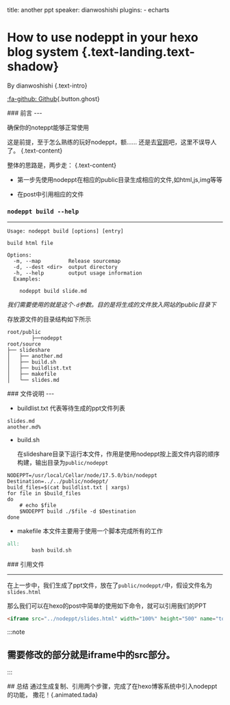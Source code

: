 title: another ppt
speaker: dianwoshishi
plugins:
    - echarts

<slide class="bg-black-blue aligncenter" image="https://source.unsplash.com/C1HhAQrbykQ/ .dark">

# How to use nodeppt in your hexo blog system {.text-landing.text-shadow}

By dianwoshishi {.text-intro}

[:fa-github: Github](https://github.com/dianwoshishi){.button.ghost}




<slide :class="size-50 aligncenter">
### 前言
---

确保你的noteppt能够正常使用

这是前提，至于怎么熟练的玩好nodeppt，额…… 还是去[官网](https://github.com/ksky521/nodeppt)吧，这里不误导人了。  {.text-content}

<slide :class="size-30 aligncenter">
整体的思路是，两步走： {.text-content}

- 第一步先使用nodeppt在相应的public目录生成相应的文件,如html,js,img等等

- 在post中引用相应的文件

<slide :class="size-30 aligncenter">

### `nodeppt build --help`
---

```
Usage: nodeppt build [options] [entry]

build html file

Options:
  -m, --map         Release sourcemap
  -d, --dest <dir>  output directory
  -h, --help        output usage information
  Examples:

    nodeppt build slide.md
```
*我们需要使用的就是这个`-d`参数。目的是将生成的文件放入网站的public目录下*


<slide :class="size-30 aligncenter">
存放源文件的目录结构如下所示

```
root/public
		├──nodeppt
root/source
├── slideshare
│   ├── another.md
│   ├── build.sh
│   ├── buildlist.txt
│   ├── makefile
│   └── slides.md
```


<slide :class="size-30 alignleft">
### 文件说明
---

- buildlist.txt 代表等待生成的ppt文件列表

```
slides.md
another.md%
```

- build.sh 

  在slideshare目录下运行本文件，作用是使用nodeppt按上面文件内容的顺序构建，输出目录为`public/nodeppt`

```shell
NODEPPT=/usr/local/Cellar/node/17.5.0/bin/nodeppt
Destination=../../public/nodeppt/
build_files=$(cat buildlist.txt | xargs)
for file in $build_files
do
    # echo $file
    $NODEPPT build ./$file -d $Destination
done
```

- makefile 本文件主要用于使用一个脚本完成所有的工作

```makefile
all:
        bash build.sh
```

<slide :class="size-30 aligncenter">
### 引用文件

---

在上一步中，我们生成了ppt文件，放在了`public/nodeppt/`中，假设文件名为`slides.html`

那么我们可以在hexo的post中简单的使用如下命令，就可以引用我们的PPT

```html
<iframe src="../nodeppt/slides.html" width="100%" height="500" name="topFrame" scrolling="yes" noresize="noresize" frameborder="0" id="topFrame"></iframe>
```
:::note
## 需要修改的部分就是iframe中的src部分。
:::


<slide  image="https://webslides.tv/static/images/iphone-hand.png .right-bottom">
## 总结
通过生成复制、引用两个步骤，完成了在hexo博客系统中引入nodeppt的功能，
撒花！{.animated.tada}

